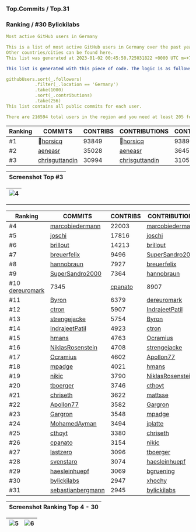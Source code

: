 ### Top.Commits / Top.31
### Ranking / #30 Bylickilabs
```yaml
Most active GitHub users in Germany

This is a list of most active GitHub users in Germany over the past year. 
Other countries/cities can be found here. 
This list was generated at 2023-01-02 00:45:50.725031822 +0000 UTC m=+727.662623913.

This list is generated with this piece of code. The logic is as follows (in pseudocode):

githubUsers.sort(_.followers)
           .filter(_.location == 'Germany') 
           .take(1000)
           .sort(_.contributions)
           .take(256)
This list contains all public commits for each user. 

There are 216594 total users in the region and you need at least 205 followers to be on this list.
```

| Ranking | COMMITS | CONTRIBS | CONTRIBUTIONS | CONTRIBS | ALL | CONTRIBS |
|---|---|---|---|---|---|---|
#1 | 🌟[horsicq](https://github.com/horsicq) | 93849 | 🌟[horsicq](https://github.com/horsicq) | 93894 | 🌟[horsicq](https://github.com/horsicq) | 93894 |
#2 | [aeneasr](https://github.com/aeneasr) | 35028 | [aeneasr](https://github.com/aeneasr) | 36452 | [AmruthPillai](https://github.com/AmruthPillai) | 46142 | 
#3 | [chrisguttandin](https://github.com/chrisguttandin) | 30994 | [chrisguttandin](https://github.com/chrisguttandin) | 31050 | [MedRedha](https://github.com/MedRedha) | 41863 |

| Screenshot Top #3 |
|---|

|![4](https://user-images.githubusercontent.com/109308073/210330752-bb7bae68-884f-4b1a-9fb2-620e406ec2ce.jpg)|
|---|
---

| Ranking | COMMITS | CONTRIBS | CONTRIBUTIONS | CONTRIBS | ALL | CONTRIBS |
|---|---|---|---|---|---|---|
 #4 | [marcobiedermann](https://github.com/marcobiedermann) | 22003 | [marcobiedermann](https://github.com/marcobiedermann) | 22358 | [aeneasr](https://github.com/aeneasr) | 38974 |
 #5 | [joschi](https://github.com/joschi) | 17816 | [joschi](https://github.com/joschi) | 19737 | [chrisguttandin](https://github.com/chrisguttandin) | 31050 |
 #6 | [brillout](https://github.com/brillout) | 14213 | [brillout](https://github.com/brillout) | 14556 | [marcobiedermann](https://github.com/marcobiedermann) | 23417 |
 #7 | [breuerfelix](https://github.com/breuerfelix) | 9496 | [SuperSandro2000](https://github.com/SuperSandro2000) | 12270 | [joschi](https://github.com/joschi) | 19738 |
 #8 | [hannobraun](https://github.com/hannobraun) | 7927 | [breuerfelix](https://github.com/breuerfelix) | 9594 | [brillout](https://github.com/brillout) | 14973 |
 #9 | [SuperSandro2000](https://github.com/SuperSandro2000) | 7364 | [hannobraun](https://github.com/hannobraun) | 9413 | [rafaeljesus](https://github.com/rafaeljesus) | 12578 |
#10 [dereuromark](https://github.com/dereuromark) | 7345 | [cpanato](https://github.com/cpanato) | 8907 | [SuperSandro2000](https://github.com/SuperSandro2000) | 12271 |
#11 | [Byron](https://github.com/Byron) | 6379 | [dereuromark](https://github.com/dereuromark) | 7833 | [cpanato](https://github.com/cpanato) | 10789 |
#12 | [ctron](https://github.com/ctron) | 5907 | [IndrajeetPatil](https://github.com/IndrajeetPatil) | 6910 | [localheinz](https://github.com/localheinz) | 10736 |
#13 | [strengejacke](https://github.com/strengejacke) | 5754 | [Byron](https://github.com/Byron) | 6803 | [breuerfelix](https://github.com/breuerfelix) | 9664 |
#14 | [IndrajeetPatil](https://github.com/IndrajeetPatil) | 4923 | [ctron](https://github.com/ctron) | 6285 | [hannobraun](https://github.com/hannobraun) | 9415 |
#15 | [hmans](https://github.com/hmans) | 4763 | [Ocramius](https://github.com/Ocramius) | 6195 | [dereuromark](https://github.com/dereuromark) | 8873 |
#16 | [NiklasRosenstein](https://github.com/NiklasRosenstein) | 4708 | [strengejacke](https://github.com/strengejacke) | 6158 | [nschloe](https://github.com/nschloe) | 7623 |
#17 | [Ocramius](https://github.com/Ocramius) | 4602 | [Apollon77](https://github.com/Apollon77) | 5954 | [Ocramius](https://github.com/Ocramius) | 7602 |
#18 | [mpadge](https://github.com/mpadge) | 4021 | [hmans](https://github.com/hmans) | 5429 | [IndrajeetPatil](https://github.com/IndrajeetPatil) | 7097 |
#19 | [nikic](https://github.com/nikic) | 3790 | [NiklasRosenstein](https://github.com/NiklasRosenstein) | 4981 | [Byron](https://github.com/Byron) | 7029 |
#20 | [tboerger](https://github.com/tboerger) | 3746 | [cthoyt](https://github.com/cthoyt) | 4961 |
#21 | [chriseth](https://github.com/chriseth) | 3622 | [mattsse](https://github.com/mattsse) | 4774 |
#22 | [Apollon77](https://github.com/Apollon77) | 3582 | [Gargron](https://github.com/Gargron) | 4611 |
#23 | [Gargron](https://github.com/Gargron) | 3548 | [mpadge](https://github.com/mpadge) | 4362 |
#24 | [MohamedAyman](https://github.com/cs-MohamedAyman) | 3494 | [jplatte](https://github.com/jplatte) | 4228 |
#25 | [cthoyt](https://github.com/cthoyt) | 3380 | [chriseth](https://github.com/chriseth) | 4058 |
#26 | [cpanato](https://github.com/cpanato) | 3154 | [nikic](https://github.com/nikic) | 4052 |
#27 | [lastzero](https://github.com/lastzero) | 3096 | [tboerger](https://github.com/tboerger) | 3926 |
#28 | [svenstaro](https://github.com/svenstaro) | 3074 | [haesleinhuepf](https://github.com/haesleinhuepf) | 3880 |
#29 | [haesleinhuepf](https://github.com/haesleinhuepf) | 3069 | [bgruening](https://github.com/bgruening) | 3781 |
#30 | [bylickilabs](https://github.com/bylickilabs) | 2947 | [xhochy](https://github.com/xhochy) | 3704 |
#31 | [sebastianbergmann](https://github.com/sebastianbergmann) | 2945 | [bylickilabs](https://github.com/bylickilabs) | 3689 |

| Screenshot Ranking Top 4 - 30 |
|---|

|![5](https://user-images.githubusercontent.com/109308073/210331436-19731e2b-338c-4122-845d-6425816da1ca.jpg)|![6](https://user-images.githubusercontent.com/109308073/210331479-e851f3c8-9f74-4601-ac88-ea57af8b9eb6.jpg)|
|---|---|
